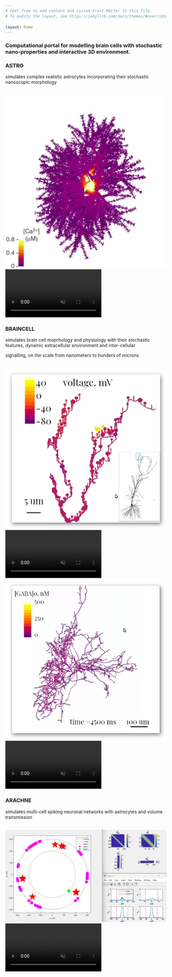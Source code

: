 ```yaml
---
# Feel free to add content and custom Front Matter to this file.
# To modify the layout, see https://jekyllrb.com/docs/themes/#overriding-theme-defaults

layout: home
---
```


<h3> Computational portal for modelling brain cells with stochastic nano-properties and interactive 3D environment.</h3>

<!-- Container for all three tools with videos -->
<div class="tools-container">

  <!-- ASTRO -->
  <div class="video-container astro" onclick="location.href='{% link astro.md %}'">
    <div class="video-text">
      <p><strong><h3>ASTRO</h3></strong> simulates complex realistic astrocytes incorporating their stochastic nanoscopic 
      morphology</p>
    </div>
    <br>
    <img class="video-fallback1" src="assets/Astro.png" alt="ASTRO simulation preview">
    <video id="myVideo1" loop autoplay muted playsinline>
      <source src="assets/Astro.mp4" type="video/mp4">
    </video>
  </div>

  <!-- BRAINCELL -->
  <div class="video-container braincell" onclick="location.href='{% link braincell.md %}'">
    <div class="video-text">
      <p><strong><h3>BRAINCELL</h3></strong> simulates brain cell moprhology and physiology     
      with their stochastic features, dynamic extracellular environment and inter-cellular </p>
      <p> signalling, on the scale from nanometers to hunders of microns </p>
    </div>
    <br>
    <div class="braincell-videos">
      <div class="video-subcontainer">
        <img class="video-fallback2" src="assets/BrainCellSpine.png" alt="BRAINCELL simulation preview">
        <video id="myVideo2" loop autoplay muted playsinline>
          <source src="assets/BrainCellSpine.mp4" type="video/mp4">
        </video>
      </div>
      <div class="separator"></div>
      <div class="video-subcontainer">
        <img class="video-fallback3" src="assets/BrainCellGaba.png" alt="BRAINCELL simulation preview">
        <video id="myVideo3" loop autoplay muted playsinline>
          <source src="assets/BrainCellGaba.mp4" type="video/mp4">
        </video>
      </div>
    </div>
  </div>

  <!-- ARACHNE -->
  <div class="video-container arachne" onclick="location.href='{% link arachne.md %}'">
    <div class="video-text">
      <p><strong><h3>ARACHNE</h3></strong> simulates multi-cell spiking neuronal networks with astrocytes and volume transmission</p><br>
    </div>
    <img class="video-fallback4" src="assets/Arachne.png" alt="ARACHNE simulation preview">
    <video id="myVideo4" loop autoplay muted playsinline>
      <source src="assets/Arachne.mp4" type="video/mp4">
    </video>
  </div>
</div>

<script>
  function loadVideo(videoID, fallbackID, mp4Name) {
    const video = document.getElementById(videoID);
    video.style.display = "none";

    const nav = navigator.connection;
    const navApiAvailable = (nav !== undefined);
    const isWifiOrEthernet = navApiAvailable && (nav.type === "wifi" || nav.type === "ethernet" );
    const downlinkSufficient = navApiAvailable && nav.downlink > 5;
    const grabMP4 = (!navApiAvailable || isWifiOrEthernet || downlinkSufficient);

    if (grabMP4) {
      const cacheBuster = Date.now();
      fetch(`${mp4Name}?cache=${cacheBuster}`) //to debug without caching videos
//      fetch(`${mp4Name}`)
        .then(response => {
            if (response.status === 304) { // Resource not modified, use the cached version
                return null;
            } else if (!response.ok) {
                throw new Error(`Error: ${response.status} - ${response.statusText}`);
            }
            return response.blob();
        })
        .then(blob => {
           if (blob !== null) {
             video.src = URL.createObjectURL(blob);
             video.addEventListener('loadeddata', () => {
               // Video has loaded successfully, remove fallback PNG
               const fallbackElement = document.querySelector(`.${fallbackID}`);
               if (fallbackElement) { fallbackElement.remove(); }  //to avoid removing twice
               video.style.display = "block";
               video.play();
             });
           }
        })
    }
  }

  document.addEventListener("DOMContentLoaded", function() {
    // Call the function for each video
    loadVideo("myVideo1", "video-fallback1", "assets/Astro.mp4");
    loadVideo("myVideo2", "video-fallback2", "assets/BrainCellSpine.mp4");
    loadVideo("myVideo4", "video-fallback4", "assets/Arachne.mp4");
    loadVideo("myVideo3", "video-fallback3", "assets/BrainCellGaba.mp4");

  });

</script>
